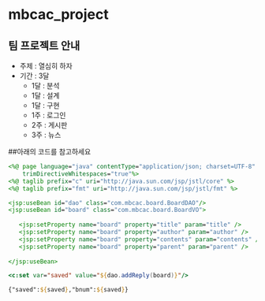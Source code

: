 # mbcac_project


## 팀 프로젝트 안내
* 주제 : 열심히 하자
* 기간 : 3달
  + 1달 : 분석
  + 1달 : 설계
  + 1달 : 구현
   - 1주 : 로그인
   - 2주 : 게시판
   - 3주 : 뉴스

##아래의 코드를 참고하세요
```jsp
<%@ page language="java" contentType="application/json; charset=UTF-8" pageEncoding="UTF-8"
	trimDirectiveWhitespaces="true"%>
<%@ taglib prefix="c" uri="http://java.sun.com/jsp/jstl/core" %>
<%@ taglib prefix="fmt" uri="http://java.sun.com/jsp/jstl/fmt" %>

<jsp:useBean id="dao" class="com.mbcac.board.BoardDAO"/>
<jsp:useBean id="board" class="com.mbcac.board.BoardVO">
   
   <jsp:setProperty name="board" property="title" param="title" />
   <jsp:setProperty name="board" property="author" param="author" />
   <jsp:setProperty name="board" property="contents" param="contents" />
   <jsp:setProperty name="board" property="parent" param="parent" />
   
</jsp:useBean>

<c:set var="saved" value="${dao.addReply(board)}"/>

{"saved":${saved},"bnum":${saved}}
```
<h3 style="background-color
